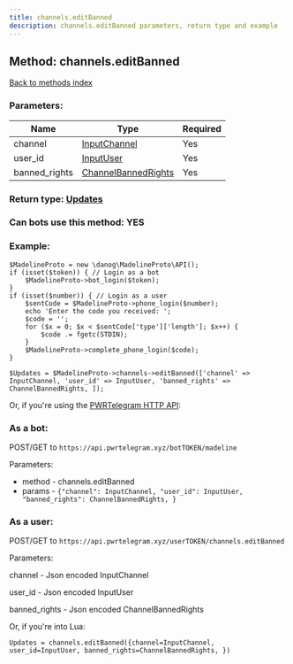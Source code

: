 ```yaml
---
title: channels.editBanned
description: channels.editBanned parameters, return type and example
---
```

## Method: channels.editBanned  
[Back to methods index](index.md)


### Parameters:

| Name     |    Type       | Required |
|----------|---------------|----------|
|channel|[InputChannel](../types/InputChannel.md) | Yes|
|user\_id|[InputUser](../types/InputUser.md) | Yes|
|banned\_rights|[ChannelBannedRights](../types/ChannelBannedRights.md) | Yes|


### Return type: [Updates](../types/Updates.md)

### Can bots use this method: **YES**


### Example:


```
$MadelineProto = new \danog\MadelineProto\API();
if (isset($token)) { // Login as a bot
    $MadelineProto->bot_login($token);
}
if (isset($number)) { // Login as a user
    $sentCode = $MadelineProto->phone_login($number);
    echo 'Enter the code you received: ';
    $code = '';
    for ($x = 0; $x < $sentCode['type']['length']; $x++) {
        $code .= fgetc(STDIN);
    }
    $MadelineProto->complete_phone_login($code);
}

$Updates = $MadelineProto->channels->editBanned(['channel' => InputChannel, 'user_id' => InputUser, 'banned_rights' => ChannelBannedRights, ]);
```

Or, if you're using the [PWRTelegram HTTP API](https://pwrtelegram.xyz):

### As a bot:

POST/GET to `https://api.pwrtelegram.xyz/botTOKEN/madeline`

Parameters:

* method - channels.editBanned
* params - `{"channel": InputChannel, "user_id": InputUser, "banned_rights": ChannelBannedRights, }`



### As a user:

POST/GET to `https://api.pwrtelegram.xyz/userTOKEN/channels.editBanned`

Parameters:

channel - Json encoded InputChannel

user_id - Json encoded InputUser

banned_rights - Json encoded ChannelBannedRights




Or, if you're into Lua:

```
Updates = channels.editBanned({channel=InputChannel, user_id=InputUser, banned_rights=ChannelBannedRights, })
```

